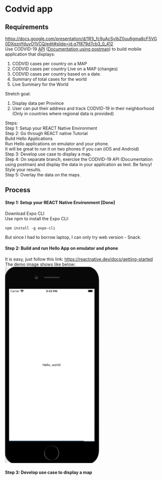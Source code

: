 # Codvid app     


## Requirements   
https://docs.google.com/presentation/d/1R1i_fc9uAcSylbZ0uu6gma8cF5VG0DXqznYduvO1VCQ/edit#slide=id.g7f879d7cb3_0_412    
Use CODVID-19 [API](https://covid19api.com/) ([Documentation using postman](https://documenter.getpostman.com/view/10808728/SzS8rjbc?version=latest)) to build mobile application that displays:     
1. CODVID cases per country on a MAP   
2. CODVID cases per country Live on a MAP (changes)   
3. CODVID cases per country based on a date.   
4. Summary of total cases for the world   
5. Live Summary for the World    

Stretch goal:
1. Display data per Province
2. User can put their address and track CODVID-19 in their neighborhood (Only in countries where regional data is provided)

Steps:   
Step 1:  Setup your REACT Native Environment      
Step 2:  Go through REACT native Tutorial     
Build Hello Applications    
Run Hello applications on emulator and your phone.    
It will be great to run it on two phones if you can (iOS and Android)     
Step 3:  Develop use case to display a map.     
Step 4:  On separate branch, exercise the CODVID-19 API (Documentation using postman) and display the data in your application as text.  Be fancy!  Style your results.      
Step 5:  Overlay the data on the maps.      

## Process    
#### Step 1:  Setup your REACT Native Environment [Done]        
Download Expo CLI     
Use npm to install the Expo CLI:    
```
npm install -g expo-cli
```
But since I had to borrow laptop, I can only try web version - Snack.      

#### Step 2: Build and run Hello App on emulator and phone     
It is easy, just follow this link: https://reactnative.dev/docs/getting-started    
The demo image shows like below:    
![demo](/img/hello.PNG)    

#### Step 3:  Develop use case to display a map      








